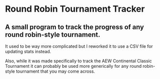 # Round Robin Tournament Tracker
 A small program to track the progress of any round robin-style tournament.
 -------
 It used to be way more complicated but I reworked it to use a CSV file for updating stats instead.

 Also, while it was made specifically to track the AEW Continental Classic Tournament it can probably
 be used more generically for any round robin-style tournament that you may come across.
